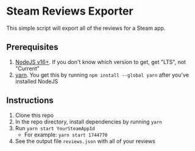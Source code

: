 # Steam Reviews Exporter

This simple script will export all of the reviews for a Steam app.

## Prerequisites

1. [NodeJS v16+](https://nodejs.org/en/). If you don't know which version to get, get "LTS", not "Current"
1. [yarn](https://yarnpkg.com/). You get this by running `npm install --global yarn` after you've installed NodeJS

## Instructions

1. Clone this repo
1. In the repo directory, install dependencies by running `yarn`
1. Run `yarn start YourSteamAppId`
    - For example: `yarn start 1744770`
1. See the output file `reviews.json` with all of your reviews
